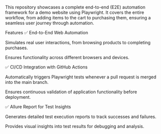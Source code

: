 This repository showcases a complete end-to-end (E2E) automation framework for a demo website using Playwright. It covers the entire workflow, from adding items to the cart to purchasing them, ensuring a seamless user journey through automation.

Features
✅ End-to-End Web Automation

Simulates real user interactions, from browsing products to completing purchases.

Ensures functionality across different browsers and devices.

✅ CI/CD Integration with GitHub Actions

Automatically triggers Playwright tests whenever a pull request is merged into the main branch.

Ensures continuous validation of application functionality before deployment.

✅ Allure Report for Test Insights

Generates detailed test execution reports to track successes and failures.

Provides visual insights into test results for debugging and analysis.
